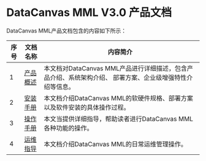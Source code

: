 # DataCanvas MML V3.0 产品文档DataCanvas MML产品文档包含的内容如下所示：| 序号 | 文档名称 | 内容简介 ||---------|---------|---------|| 1  | <a href="chan-pin-gai-shu.md">产品概述</a> |  本文档对DataCanvas MML产品进行详细描述，包含产品介绍、系统架构介绍、 部署方案、企业级增强特性介绍等信息。|| 2  | <a href="DataCanvas install/introduction.md">安装手册</a> |  本文档介绍DataCanvas MML的软硬件规格、部署方案以及软件安装的具体操作过程。 ||3|<a href="DataCanvas opera/operational guidance.md">操作手册</a>|本文当提供详细指导，帮助读者进行DataCanvas MML各种功能的操作。||4|<a href="DataCanvas yunwei/DataCanvas yunwei.md">运维指导</a>|本文档介绍DataCanvas MML的日常运维管理操作。|


